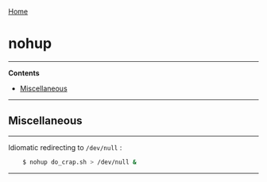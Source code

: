 [Home](Readme.md)
# nohup

---

**Contents**

- [Miscellaneous](Nohup.md#miscellaneous)

---

## Miscellaneous

---

Idiomatic redirecting to `/dev/null` :

```bash
    $ nohup do_crap.sh > /dev/null &
```

---
